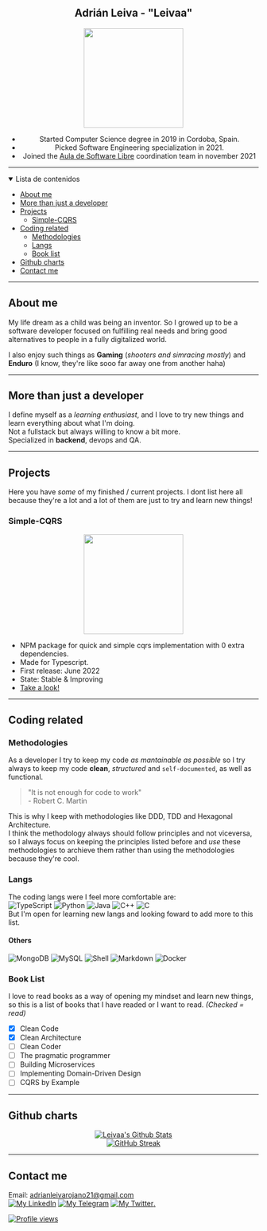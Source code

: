 <div align="center">

## Adrián Leiva - "Leivaa"

  <img width="200px" src="https://i.imgur.com/XN1s9A9.png"/>
  
  - Started Computer Science degree in 2019 in Cordoba, Spain.
  - Picked Software Engineering specialization in 2021.
  - Joined the [Aula de Software Libre](https://www.uco.es/aulasoftwarelibre/) coordination team in november 2021

</div>

---

<details open>
<summary>Lista de contenidos</summary>

- [About me](#about-me)
- [More than just a developer](#more-than-just-a-developer)
- [Projects](#projects)
  - [Simple-CQRS](#simple-cqrs)
- [Coding related](#coding-related)
  - [Methodologies](#methodologies)
  - [Langs](#langs)
  - [Book list](#book-list)
- [Github charts](#github-charts)
- [Contact me](#contact-me)
</details>

---

## About me

My life dream as a child was being an inventor. So I growed up to be a software developer focused on fulfilling real needs and bring good alternatives to people in a fully digitalized world.

I also enjoy such things as **Gaming** (_shooters and simracing mostly_) and **Enduro** (I know, they're like sooo far away one from another haha)
</br>

---

## More than just a developer

I define myself as a _learning enthusiast_, and I love to try new things and learn everything about what I'm doing.
</br>
Not a fullstack but always willing to know a bit more.
</br>
Specialized in **backend**, devops and QA.
</br>

---

## Projects

Here you have _some_ of my finished / current projects. I dont list here all because they're a lot and a lot of them are just to try and learn new things!
</br>

### Simple-CQRS

<div align="center">
  <img src="https://i.imgur.com/kNceXro.png" width="200px"/>  
</div>

- NPM package for quick and simple cqrs implementation with 0 extra dependencies.
- Made for Typescript.
- First release: June 2022
- State: Stable & Improving
- [Take a look!](https://www.npmjs.com/package/@leivaa/simple-cqrs)

---

## Coding related

### Methodologies

As a developer I try to keep my code _as mantainable as possible_ so I try always to keep my code **clean**, _structured_ and `self-documented`, as well as functional.

> "It is not enough for code to work" </br> \- Robert C. Martin

This is why I keep with methodologies like DDD, TDD and Hexagonal Architecture.</br>
I think the methodology always should follow principles and not viceversa, so I always focus on keeping the principles listed before and _use_ these methodologies to archieve them rather than using the methodologies because they're cool.

### Langs

The coding langs were I feel more comfortable are: </br>
![TypeScript](https://img.shields.io/badge/TypeScript-007ACC?style=for-the-badge&logo=typescript&logoColor=white)
![Python](https://img.shields.io/badge/Python-FFD43B?style=for-the-badge&logo=python&logoColor=4B8BBE)
![Java](https://img.shields.io/badge/java-orange?style=for-the-badge&logo=java)
![C++](https://img.shields.io/badge/C%2B%2B-00599C?style=for-the-badge&logo=c%2B%2B&logoColor=white)
![C](https://img.shields.io/badge/C-00599C?style=for-the-badge&logo=c&logoColor=white)
</br>
But I'm open for learning new langs and looking foward to add more to this list.

#### Others

![MongoDB](https://img.shields.io/badge/MongoDB-white?style=for-the-badge&logo=mongodb)
![MySQL](https://img.shields.io/badge/MySQL-00000F?style=for-the-badge&logo=mysql&logoColor=white)
![Shell](https://img.shields.io/badge/Shell_Script-121011?style=for-the-badge&logo=gnu-bash&logoColor=white)
![Markdown](https://img.shields.io/badge/Markdown-000000?style=for-the-badge&logo=markdown&logoColor=white)
![Docker](https://img.shields.io/badge/Docker-ffffff?style=for-the-badge&logo=docker&logoColor=blue)

### Book List

I love to read books as a way of opening my mindset and learn new things, so this is a list of books that I have readed or I want to read.
_(Checked = read)_
</br>

- [x] Clean Code
- [x] Clean Architecture
- [ ] Clean Coder
- [ ] The pragmatic programmer
- [ ] Building Microservices
- [ ] Implementing Domain-Driven Design
- [ ] CQRS by Example

---

## Github charts

<div align="center">

[![Leivaa's Github Stats](https://github-readme-stats.vercel.app/api?username=leivaa21&show_icons=true&hide_title=true&theme=material-palenight&hide_border=true&hide=commits&title_color=ff3bff&icon_color=00ffff)](https:/github.com/leivaa21)
</br>
[![GitHub Streak](https://github-readme-streak-stats.herokuapp.com?user=Leivaa21&hide_border=true&date_format=j%20M%5B%20Y%5D&background=292d3e&stroke=A8AECE&currStreakNum=00FFFF&ring=DE35E1&fire=00FFFF&sideNums=A8AECE&currStreakLabel=A8AECE&sideLabels=A8AECE&dates=A8AECE)](https:/github.com/leivaa21)

</div>

---

## Contact me

Email: adrianleivarojano21@gmail.com </br>
[![My LinkedIn](https://img.shields.io/badge/LinkedIn-0077B5?style=for-the-badge&logo=linkedin&logoColor=white)](https://www.linkedin.com/in/adrian-leiva-rojano-02763b216/)
[![My Telegram](https://img.shields.io/badge/-TELEGRAM-2CA5E0?style=for-the-badge&logo=telegram&logoColor=white)](https://t.me/Leivaa21)
[![My Twitter](https://img.shields.io/badge/Twitter-1DA1F2?style=for-the-badge&logo=twitter&logoColor=white).](https://twitter.com/Leivaa21_)

[![Profile views](https://gpvc.arturio.dev/Leivaa21)](https://github.com/leiva21)
